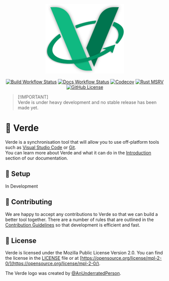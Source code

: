 <p align="center">
    <a href="https://verde.quantix.dev">
        <img src="./docs/src/public/verde.svg" alt="Verde" width="250">
    </a>
</p>

<p align="center">
    <a href="https://github.com/verde-rbx/verde/releases/latest"><img src="https://img.shields.io/github/actions/workflow/status/verde-rbx/verde/release.yml?label=build&logo=github" alt="Build Workflow Status"></a>
    <a href="https://verde.quantix.dev"><img src="https://img.shields.io/github/actions/workflow/status/verde-rbx/verde/deploy-docs.yml?label=docs&logo=github" alt="Docs Workflow Status"></a>
    <a href="https://codecov.io/github/verde-rbx/verde"><img alt="Codecov" src="https://codecov.io/github/verde-rbx/verde/graph/badge.svg?token=M7HHNI1Z5E"></a>
    <a href="./Cargo.toml"><img alt="Rust MSRV" src="https://img.shields.io/badge/rust-1.77-brightgreen?style=flat&logo=rust"></a>
    <a href="./LICENSE.txt"><img src="https://img.shields.io/github/license/verde-rbx/verde?cacheSeconds=60480" alt="GitHub License"></a>
</p>

> [!IMPORTANT]\
> Verde is under heavy development and no stable release has been made yet.

# 📗 Verde
Verde is a synchronisation tool that will allow you to use off-platform tools such as [Visual Studio Code](https://code.visualstudio.com/) or [Git](https://git-scm.com/).<br>You can learn more about Verde and what it can do in the [Introduction](https://verde.quantix.dev/guide/) section of our documentation.

## 🔧 Setup
In Development

## 🤝 Contributing
We are happy to accept any contributions to Verde so that we can build a better tool together.
There are a number of rules that are outlined in the [Contribution Guidelines](./.github/CONTRIBUTING.md) so that development is efficient and fast.

## 💼 License
Verde is licensed under the Mozilla Public License Version 2.0.
You can find the license in the [LICENSE](./LICENSE.txt) file or at [https://opensource.org/license/mpl-2-0/](https://opensource.org/license/mpl-2-0/).

The Verde logo was created by [@AnUnderratedPerson](https://github.com/AnUnderratedPerson).
